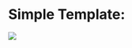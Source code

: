 # Simple Template:
<a href="https://portal.azure.com/#create/Microsoft.Template/uri/https%3A%2F%2Fraw.githubusercontent.com%2FScottHolden%2FAzureSPASample%2Fmaster%2Fdeploy%2Fsimple-deploy.json" target="_blank">
    <img src="http://azuredeploy.net/deploybutton.png"/>
</a>